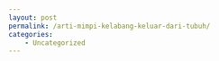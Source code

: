 ```yaml
---
layout: post
permalink: /arti-mimpi-kelabang-keluar-dari-tubuh/
categories:
    - Uncategorized
---
```


